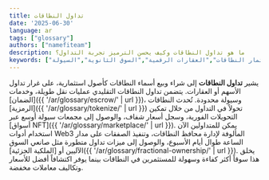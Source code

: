```yaml
---
title: تداول النطاقات
date: '2025-06-30'
language: ar
tags: ["glossary"]
authors: ["namefiteam"]
description: ما هو تداول النطاقات وكيف يحسن الترميز تجربة التداول؟
keywords: ["تداول النطاقات","استثمار النطاقات","العقارات الرقمية","السوق الثانوية","السيولة"]
---
```


يشير **تداول النطاقات** إلى شراء وبيع أسماء النطاقات كأصول استثمارية، على غرار تداول الأسهم أو العقارات. يتضمن تداول النطاقات التقليدي عمليات نقل طويلة، وخدمات [الضمان]({{ '/ar/glossary/escrow/' | url }})، وسيولة محدودة. تُحدث النطاقات [الرمزية]({{ '/ar/glossary/tokenize/' | url }}) تحولاً في التداول من خلال تمكين التحويلات الفورية، وسجل أسعار شفاف، والوصول إلى مجمعات سيولة أوسع عبر [أسواق NFT]({{ '/ar/glossary/marketplace/' | url }}). يمكن للمتداولين الآن استخدام أدوات Web3 المألوفة لإدارة محافظ النطاقات، وتنفيذ الصفقات على مدار الساعة طوال أيام الأسبوع، والوصول إلى ميزات تداول متطورة مثل صانعي السوق الآليين أو [الملكية الجزئية]({{ '/ar/glossary/fractional-ownership/' | url }}). يخلق هذا سوقاً أكثر كفاءة وسهولة للمستثمرين في النطاقات بينما يوفر اكتشافاً أفضل للأسعار وتكاليف معاملات مخفضة.
